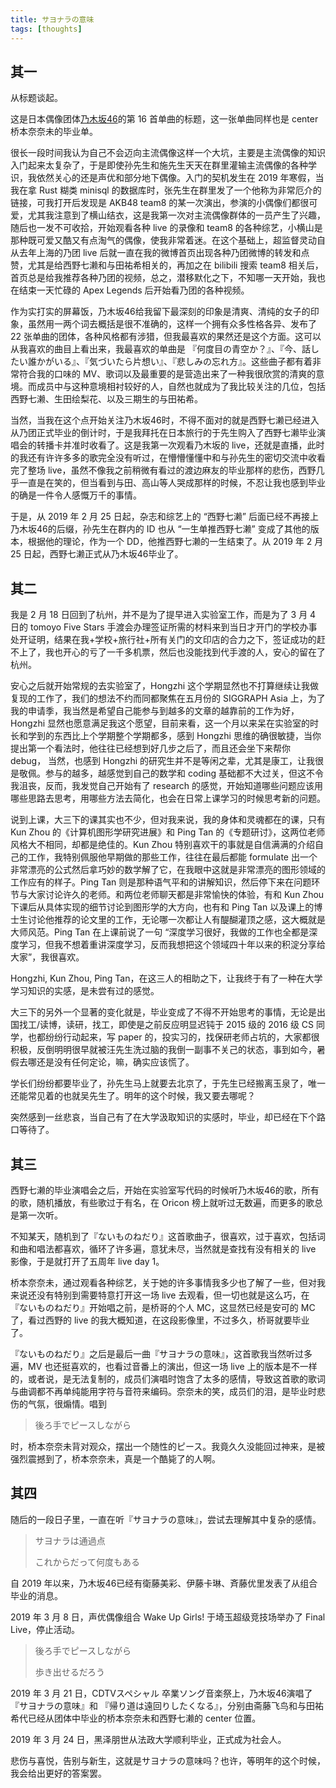 ```yaml
---
title: サヨナラの意味
tags: [thoughts]
---
```


## 其一

从标题谈起。

这是日本偶像团体[乃木坂46](http://www.nogizaka46.com/)的第 16 首单曲的标题，这一张单曲同样也是 center 桥本奈奈未的毕业单。

<!--more-->

很长一段时间我认为自己不会迈向主流偶像这样一个大坑，主要是主流偶像的知识入门起来太复杂了，于是即使孙先生和施先生天天在群里灌输主流偶像的各种学识，我依然关心的还是声优和部分地下偶像。入门的契机发生在 2019 年寒假，当我在拿 Rust 糊类 minisql 的数据库时，张先生在群里发了一个他称为非常厄介的链接，可我打开后发现是 AKB48 team8 的某一次演出，参演的小偶像们都很可爱，尤其我注意到了横山结衣，这是我第一次对主流偶像群体的一员产生了兴趣，随后也一发不可收拾，开始观看各种 live 的录像和 team8 的各种综艺，小横山是那种既可爱又酷又有点淘气的偶像，使我非常着迷。在这个基础上，超监督灵动自从去年上海的乃团 live 后就一直在我的微博首页出现各种乃团微博的转发和点赞，尤其是给西野七濑和与田祐希相关的，再加之在 bilibili 搜索 team8 相关后，首页总是给我推荐各种乃团的视频，总之，潜移默化之下，不知哪一天开始，我也在结束一天忙碌的 Apex Legends 后开始看乃团的各种视频。

作为实打实的屏幕饭，乃木坂46给我留下最深刻的印象是清爽、清纯的女子的印象，虽然用一两个词去概括是很不准确的，这样一个拥有众多性格各异、发布了 22 张单曲的团体，各种风格都有涉猎，但我最喜欢的果然还是这个方面。这可以从我喜欢的曲目上看出来，我最喜欢的单曲是 『何度目の青空か？』、『今、話したい誰かがいる』、『気づいたら片想い』、『悲しみの忘れ方』。这些曲子都有着非常符合我的口味的 MV、歌词以及最重要的是营造出来了一种我很欣赏的清爽的意境。而成员中与这种意境相衬较好的人，自然也就成为了我比较关注的几位，包括西野七濑、生田绘梨花、以及三期生的与田祐希。

当然，当我在这个点开始关注乃木坂46时，不得不面对的就是西野七濑已经进入从乃团正式毕业的倒计时，于是我拜托在日本旅行的于先生购入了西野七濑毕业演唱会的转播卡并准时收看了。这是我第一次观看乃木坂的 live，还就是直播，此时的我还有许许多多的歌完全没有听过，在懵懵懂懂中和与孙先生的密切交流中收看完了整场 live，虽然不像我之前稍微有看过的渡边麻友的毕业那样的悲伤，西野几乎一直是在笑的，但当看到与田、高山等人哭成那样的时候，不忍让我也感到毕业的确是一件令人感慨万千的事情。

于是，从 2019 年 2 月 25 日起，杂志和综艺上的 “西野七濑” 后面已经不再接上乃木坂46的后缀，孙先生在群内的 ID 也从 “一生单推西野七濑” 变成了其他的版本，根据他的理论，作为一个 DD，他推西野七濑的一生结束了。从 2019 年 2 月 25 日起，西野七濑正式从乃木坂46毕业了。

## 其二

我是 2 月 18 日回到了杭州，并不是为了提早进入实验室工作，而是为了 3 月 4 日的 tomoyo Five Stars 手渡会办理签证所需的材料来到当日才开门的学校办事处开证明，结果在我+学校+旅行社+所有关门的文印店的合力之下，签证成功的赶不上了，我也开心的亏了一千多机票，然后也没能找到代手渡的人，安心的留在了杭州。

安心之后就开始常规的去实验室了，Hongzhi 这个学期显然也不打算继续让我做复现的工作了，我们的想法不约而同都聚焦在五月份的 SIGGRAPH Asia 上，为了我的申请季，我当然是希望自己能参与到越多的文章的越靠前的工作为好，Hongzhi 显然也愿意满足我这个愿望，目前来看，这一个月以来呆在实验室的时长和学到的东西比上个学期整个学期都多，感到 Hongzhi 思维的确很敏捷，当你提出第一个看法时，他往往已经想到好几步之后了，而且还会坐下来帮你 debug， 当然，也感到 Hongzhi 的研究生并不是等闲之辈，尤其是康工，让我很是敬佩。参与的越多，越感觉到自己的数学和 coding 基础都不大过关，但这不令我沮丧，反而，我发觉自己开始有了 research 的感觉，开始知道哪些问题应该用哪些思路去思考，用哪些方法去简化，也会在日常上课学习的时候思考新的问题。

说到上课，大三下的课其实也不少，但对我来说，我的身体和灵魂都在的课，只有 Kun Zhou 的《计算机图形学研究进展》和 Ping Tan 的《专题研讨》，这两位老师风格大不相同，却都是绝佳的。Kun Zhou 特别喜欢干的事就是自信满满的介绍自己的工作，我特别佩服他早期做的那些工作，往往在最后都能 formulate 出一个非常漂亮的公式然后拿巧妙的数学解了它，在我眼中这就是非常漂亮的图形领域的工作应有的样子。Ping Tan 则是那种语气平和的讲解知识，然后停下来在问题环节与大家讨论许久的老师。和两位老师聊天都是非常愉快的体验，有和 Kun Zhou 下课后从具体实现的细节讨论到图形学的大方向，也有和 Ping Tan 以及课上的博士生讨论他推荐的论文里的工作，无论哪一次都让人有醍醐灌顶之感，这大概就是大师风范。Ping Tan 在上课前说了一句 “深度学习很好，我做的工作也全都是深度学习，但我不想着重讲深度学习，反而我想把这个领域四十年以来的积淀分享给大家”，我很喜欢。

Hongzhi, Kun Zhou, Ping Tan，在这三人的相助之下，让我终于有了一种在大学学习知识的实感，是未尝有过的感觉。

大三下的另外一个显著的变化就是，毕业变成了不得不开始思考的事情，无论是出国找工/读博，读研，找工，即使是之前反应明显迟钝于 2015 级的 2016 级 CS 同学，也都纷纷行动起来，写 paper 的，投实习的，找保研老师占坑的，大家都很积极，反倒明明很早就被汪先生洗过脑的我倒一副事不关己的状态，事到如今，暑假去哪还是没有任何定论，嘛，确实应该慌了。

学长们纷纷都要毕业了，孙先生马上就要去北京了，于先生已经搬离玉泉了，唯一还能常见着的也就吴先生了。明年的这个时候，我又要去哪呢？

突然感到一丝悲哀，当自己有了在大学汲取知识的实感时，毕业，却已经在下个路口等待了。

## 其三

西野七濑的毕业演唱会之后，开始在实验室写代码的时候听乃木坂46的歌，所有的歌，随机播放，有些歌过于有名，在 Oricon 榜上就听过无数遍，而更多的歌总是第一次听。

不知某天，随机到了『ないものねだり』这首歌曲子，很喜欢，过于喜欢，包括词和曲和唱法都喜欢，循环了许多遍，意犹未尽，当然就是查找有没有相关的 live 影像，于是就打开了五周年 live day 1。

桥本奈奈未，通过观看各种综艺，关于她的许多事情我多少也了解了一些，但对我来说还没有特别到需要特意打开这一场 live 去观看，但一切也就是这么巧，在『ないものねだり』开始唱之前，是桥哥的个人 MC，这显然已经是安可的 MC 了，看过西野的 live 的我大概知道，在这段影像里，不过多久，桥哥就要毕业了。

『ないものねだり』之后是最后一曲『サヨナラの意味』，这首歌我当然听过多遍，MV 也还挺喜欢的，也看过音番上的演出，但这一场 live 上的版本是不一样的，或者说，是无法复制的，成员们演唱时饱含了太多的感情，导致这首歌的歌词与曲调都不再单纯能用字符与音符来编码。奈奈未的笑，成员们的泪，是毕业时悲伤的气氛，很煽情。唱到

> 後ろ手でピースしながら

时，桥本奈奈未背对观众，摆出一个随性的ピース。我竟久久没能回过神来，是被强烈震撼到了，桥本奈奈未，真是一个酷毙了的人啊。

## 其四

随后的一段日子里，一直在听『サヨナラの意味』，尝试去理解其中复杂的感情。

> サヨナラは通過点
>
> これからだって何度もある

自 2019 年以来，乃木坂46已经有衛藤美彩、伊藤卡琳、斉藤优里发表了从组合毕业的消息。

2019 年 3 月 8 日，声优偶像组合 Wake Up Girls! 于埼玉超级竞技场举办了 Final Live，停止活动。

> 後ろ手でピースしながら
>
> 歩き出せるだろう

2019 年 3 月 21 日，CDTVスペシャル 卒業ソング音楽祭上，乃木坂46演唱了『サヨナラの意味』和 『帰り道は遠回りしたくなる』，分别由斋藤飞鸟和与田祐希代已经从团体中毕业的桥本奈奈未和西野七濑的 center 位置。

2019 年 3 月 24 日，黑泽朋世从法政大学顺利毕业，正式成为社会人。

悲伤与喜悦，告别与新生，这就是サヨナラの意味吗？也许，等明年的这个时候，我会给出更好的答案罢。
